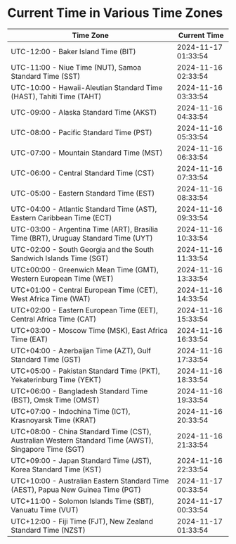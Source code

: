 # Current Time in Various Time Zones

| Time Zone | Current Time |
|-----------|--------------|
| UTC-12:00 - Baker Island Time (BIT) | 2024-11-17 01:33:54 |
| UTC-11:00 - Niue Time (NUT), Samoa Standard Time (SST) | 2024-11-16 02:33:54 |
| UTC-10:00 - Hawaii-Aleutian Standard Time (HAST), Tahiti Time (TAHT) | 2024-11-16 03:33:54 |
| UTC-09:00 - Alaska Standard Time (AKST) | 2024-11-16 04:33:54 |
| UTC-08:00 - Pacific Standard Time (PST) | 2024-11-16 05:33:54 |
| UTC-07:00 - Mountain Standard Time (MST) | 2024-11-16 06:33:54 |
| UTC-06:00 - Central Standard Time (CST) | 2024-11-16 07:33:54 |
| UTC-05:00 - Eastern Standard Time (EST) | 2024-11-16 08:33:54 |
| UTC-04:00 - Atlantic Standard Time (AST), Eastern Caribbean Time (ECT) | 2024-11-16 09:33:54 |
| UTC-03:00 - Argentina Time (ART), Brasília Time (BRT), Uruguay Standard Time (UYT) | 2024-11-16 10:33:54 |
| UTC-02:00 - South Georgia and the South Sandwich Islands Time (SGT) | 2024-11-16 11:33:54 |
| UTC±00:00 - Greenwich Mean Time (GMT), Western European Time (WET) | 2024-11-16 13:33:54 |
| UTC+01:00 - Central European Time (CET), West Africa Time (WAT) | 2024-11-16 14:33:54 |
| UTC+02:00 - Eastern European Time (EET), Central Africa Time (CAT) | 2024-11-16 15:33:54 |
| UTC+03:00 - Moscow Time (MSK), East Africa Time (EAT) | 2024-11-16 16:33:54 |
| UTC+04:00 - Azerbaijan Time (AZT), Gulf Standard Time (GST) | 2024-11-16 17:33:54 |
| UTC+05:00 - Pakistan Standard Time (PKT), Yekaterinburg Time (YEKT) | 2024-11-16 18:33:54 |
| UTC+06:00 - Bangladesh Standard Time (BST), Omsk Time (OMST) | 2024-11-16 19:33:54 |
| UTC+07:00 - Indochina Time (ICT), Krasnoyarsk Time (KRAT) | 2024-11-16 20:33:54 |
| UTC+08:00 - China Standard Time (CST), Australian Western Standard Time (AWST), Singapore Time (SGT) | 2024-11-16 21:33:54 |
| UTC+09:00 - Japan Standard Time (JST), Korea Standard Time (KST) | 2024-11-16 22:33:54 |
| UTC+10:00 - Australian Eastern Standard Time (AEST), Papua New Guinea Time (PGT) | 2024-11-17 00:33:54 |
| UTC+11:00 - Solomon Islands Time (SBT), Vanuatu Time (VUT) | 2024-11-17 00:33:54 |
| UTC+12:00 - Fiji Time (FJT), New Zealand Standard Time (NZST) | 2024-11-17 01:33:54 |
